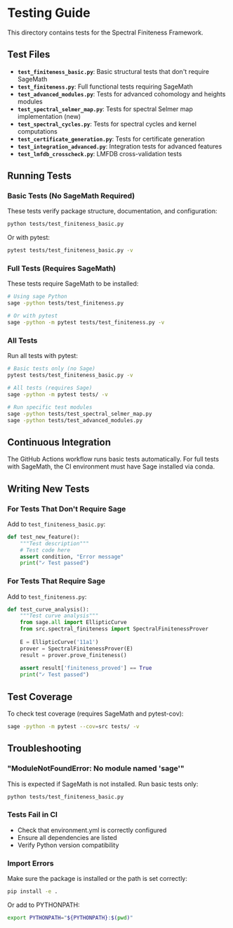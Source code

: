 # Testing Guide

This directory contains tests for the Spectral Finiteness Framework.

## Test Files

- **`test_finiteness_basic.py`**: Basic structural tests that don't require SageMath
- **`test_finiteness.py`**: Full functional tests requiring SageMath
- **`test_advanced_modules.py`**: Tests for advanced cohomology and heights modules
- **`test_spectral_selmer_map.py`**: Tests for spectral Selmer map implementation (new)
- **`test_spectral_cycles.py`**: Tests for spectral cycles and kernel computations
- **`test_certificate_generation.py`**: Tests for certificate generation
- **`test_integration_advanced.py`**: Integration tests for advanced features
- **`test_lmfdb_crosscheck.py`**: LMFDB cross-validation tests

## Running Tests

### Basic Tests (No SageMath Required)

These tests verify package structure, documentation, and configuration:

```bash
python tests/test_finiteness_basic.py
```

Or with pytest:
```bash
pytest tests/test_finiteness_basic.py -v
```

### Full Tests (Requires SageMath)

These tests require SageMath to be installed:

```bash
# Using sage Python
sage -python tests/test_finiteness.py

# Or with pytest
sage -python -m pytest tests/test_finiteness.py -v
```

### All Tests

Run all tests with pytest:

```bash
# Basic tests only (no Sage)
pytest tests/test_finiteness_basic.py -v

# All tests (requires Sage)
sage -python -m pytest tests/ -v

# Run specific test modules
sage -python tests/test_spectral_selmer_map.py
sage -python tests/test_advanced_modules.py
```

## Continuous Integration

The GitHub Actions workflow runs basic tests automatically. For full tests with SageMath, the CI environment must have Sage installed via conda.

## Writing New Tests

### For Tests That Don't Require Sage

Add to `test_finiteness_basic.py`:

```python
def test_new_feature():
    """Test description"""
    # Test code here
    assert condition, "Error message"
    print("✓ Test passed")
```

### For Tests That Require Sage

Add to `test_finiteness.py`:

```python
def test_curve_analysis():
    """Test curve analysis"""
    from sage.all import EllipticCurve
    from src.spectral_finiteness import SpectralFinitenessProver
    
    E = EllipticCurve('11a1')
    prover = SpectralFinitenessProver(E)
    result = prover.prove_finiteness()
    
    assert result['finiteness_proved'] == True
    print("✓ Test passed")
```

## Test Coverage

To check test coverage (requires SageMath and pytest-cov):

```bash
sage -python -m pytest --cov=src tests/ -v
```

## Troubleshooting

### "ModuleNotFoundError: No module named 'sage'"

This is expected if SageMath is not installed. Run basic tests only:
```bash
python tests/test_finiteness_basic.py
```

### Tests Fail in CI

- Check that environment.yml is correctly configured
- Ensure all dependencies are listed
- Verify Python version compatibility

### Import Errors

Make sure the package is installed or the path is set correctly:
```bash
pip install -e .
```

Or add to PYTHONPATH:
```bash
export PYTHONPATH="${PYTHONPATH}:$(pwd)"
```
